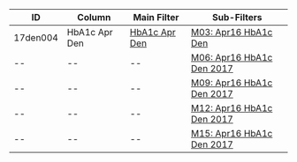 ID | Column | Main Filter | Sub-Filters | 
-- | ------ | -------| -----------|
17den004| HbA1c Apr Den | [HbA1c Apr Den](https://github.com/Edward-Yao31/Salud-Y-Vida-Report/blob/master/main-filters/den/HbA1c%20Apr%20Den) | [M03: Apr16 HbA1c Den](https://github.com/Edward-Yao31/Salud-Y-Vida-Report/blob/master/sub-filters/den/M03:%20Apr16%20HbA1c%20Den)
-- | --| --|[M06: Apr16 HbA1c Den 2017](https://github.com/Edward-Yao31/Salud-Y-Vida-Report/blob/master/sub-filters/den/M06:%20Apr16%20HbA1c%20Den)|
-- | --| --|[M09: Apr16 HbA1c Den 2017](https://github.com/Edward-Yao31/Salud-Y-Vida-Report/blob/master/sub-filters/den/M09:%20Apr16%20HbA1c%20Den)|
-- | --| --|[M12: Apr16 HbA1c Den 2017](https://github.com/Edward-Yao31/Salud-Y-Vida-Report/blob/master/sub-filters/den/M12:%20Apr16%20HbA1c%20Den)|
-- | --| --|[M15: Apr16 HbA1c Den 2017](https://github.com/Edward-Yao31/Salud-Y-Vida-Report/blob/master/sub-filters/den/M15:%20Apr16%20HbA1c%20Den)|
